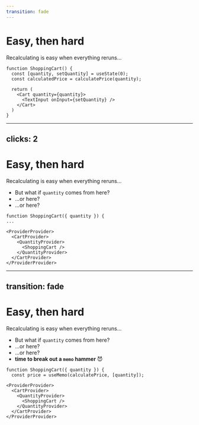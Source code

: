 ```yaml
---
transition: fade
---
```


# Easy, then hard

<div grid="~ cols-2 gap-4">

<div>

Recalculating is easy when everything reruns...

</div>

<div>

```tsx {all|2-3|7,2|3}
function ShoppingCart() {
  const [quantity, setQuantity] = useState(0);
  const calculatedPrice = calculatePrice(quantity);

  return (
    <Cart quantity={quantity}>
      <TextInput onInput={setQuantity} />
    </Cart>
  )
}
```

<arrow v-if="$slidev.nav.clicks === 2" x1=660 x2=620 y1=320 y2=250 width=2 color=red />

</div>
</div>

---
clicks: 2
---

# Easy, then hard

<div grid="~ cols-2 gap-4">

<div>

Recalculating is easy when everything reruns...

<v-clicks at=0>

- But what if `quantity` comes from here?
- ...or here?
- ...or here?

</v-clicks>

</div>

<div>

```tsx {1,6-8|1,5,7,9|1,4,7,10} {at: 0}
function ShoppingCart({ quantity }) {
...

<ProviderProvider>
  <CartProvider>
    <QuantityProvider>
      <ShoppingCart />
    </QuantityProvider>
  </CartProvider>
</ProviderProvider>

```

</div>
</div>

---
transition: fade
---

# Easy, then hard

<div grid="~ cols-2 gap-4">

<div>

Recalculating is easy when everything reruns...

- But what if `quantity` comes from here?
- ...or here?
- ...or here?
- **time to break out a `memo` hammer** 😈

</div>

<div>

```tsx {2} {at: 0}
function ShoppingCart({ quantity }) {
  const price = useMemo(calculatePrice, [quantity]);

<ProviderProvider>
  <CartProvider>
    <QuantityProvider>
      <ShoppingCart />
    </QuantityProvider>
  </CartProvider>
</ProviderProvider>

```

</div>
</div>